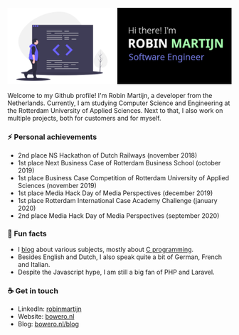 <img src= "https://github.com/Bowero/Bowero/blob/master/banner.png"></img>


Welcome to my Github profile! I'm Robin Martijn, a developer from the Netherlands. Currently, I am studying Computer Science and Engineering at the Rotterdam University of Applied Sciences. Next to that, I also work on multiple projects, both for customers and for myself.

### ⚡ Personal achievements
- 2nd place NS Hackathon of Dutch Railways (november 2018)
- 1st place Next Business Case of Rotterdam Business School (october 2019)
- 1st place Business Case Competition of Rotterdam University of Applied Sciences (november 2019)
- 1st place Media Hack Day of Media Perspectives (december 2019)
- 1st place Rotterdam International Case Academy Challenge (january 2020)
- 2nd place Media Hack Day of Media Perspectives (september 2020)

### 🌴 Fun facts
- I [blog](https://bowero.nl/blog/) about various subjects, mostly about [C programming](https://bowero.nl/blog/category/c/).
- Besides English and Dutch, I also speak quite a bit of German, French and Italian.
- Despite the Javascript hype, I am still a big fan of PHP and Laravel.

### ☕ Get in touch
- LinkedIn: [robinmartijn](https://www.linkedin.com/in/robinmartijn/)
- Website: [bowero.nl](https://bowero.nl/)
- Blog: [bowero.nl/blog](https://bowero.nl/blog)
